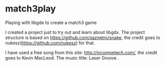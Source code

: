 # match3play
Playing with libgdx to create a match3 game

I created a project just to try out and learn about libgdx. The project structure is based on https://github.com/saznetro/snake, 
the credit goes to nukesz(https://github.com/nukesz) for that.


I have used a free song from this site: http://incompetech.com/, the credit goes to Kevin MacLeod. The music title: Laser Groove . 
